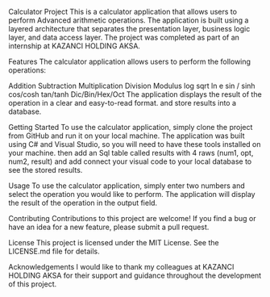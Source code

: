 Calculator Project
This is a calculator application that allows users to perform Advanced arithmetic operations. The application is built using a layered architecture that separates the presentation layer, business logic layer, and data access layer. The project was completed as part of an internship at KAZANCI HOLDING AKSA.

Features
The calculator application allows users to perform the following operations:

Addition
Subtraction
Multiplication
Division
Modulus
log
sqrt
ln 
e 
sin / sinh
cos/cosh
tan/tanh
Dic/Bin/Hex/Oct
The application displays the result of the operation in a clear and easy-to-read format. and store results into a database.

Getting Started
To use the calculator application, simply clone the project from GitHub and run it on your local machine. The application was built using C# and Visual Studio, so you will need to have these tools installed on your machine. then add an Sql table called results with 4 raws (num1, opt, num2, result) and add connect your visual code to your local database to see the stored results.

Usage
To use the calculator application, simply enter two numbers and select the operation you would like to perform. The application will display the result of the operation in the output field.

Contributing
Contributions to this project are welcome! If you find a bug or have an idea for a new feature, please submit a pull request.

License
This project is licensed under the MIT License. See the LICENSE.md file for details.

Acknowledgements
I would like to thank my colleagues at KAZANCI HOLDING AKSA for their support and guidance throughout the development of this project.
